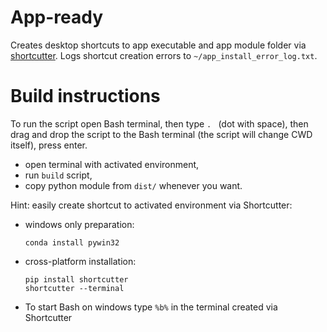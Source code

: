 # App-ready

Creates desktop shortcuts to app executable and app
module folder via [shortcutter](https://github.com/kiwi0fruit/shortcutter).
Logs shortcut creation errors to
`~/app_install_error_log.txt`.


# Build instructions

To run the script open Bash terminal, then type <code>. </code> (dot with space), then
drag and drop the script to the Bash terminal (the script will change CWD itself), press enter.

* open terminal with activated environment,
* run `build` script,
* copy python module from `dist/` whenever you want.


Hint: easily create shortcut to activated 
environment via Shortcutter:

* windows only preparation:

      conda install pywin32

* cross-platform installation:

      pip install shortcutter
      shortcutter --terminal

* To start Bash on windows type `%b%` in the terminal created via Shortcutter
